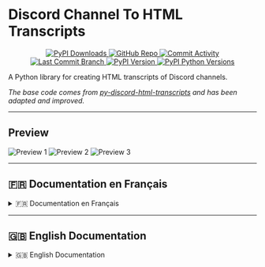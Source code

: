 # Discord Channel To HTML Transcripts

<div align="center">
    <p>
        <a href="https://pypi.org/project/DiscordTranscript/">
            <img src="https://img.shields.io/pypi/dm/DiscordTranscript" alt="PyPI Downloads">
        </a>
        <a href="https://github.com/Xougui/DiscordTranscript/">
            <img src="https://img.shields.io/badge/GitHub-DiscordTranscript-green.svg?logo=github" alt="GitHub Repo">
        </a>
        <a href="https://github.com/Xougui/DiscordTranscript/">
            <img src="https://img.shields.io/github/commit-activity/t/Xougui/DiscordTranscript?logo=github" alt="Commit Activity">
        </a>
        <a href="https://github.com/Xougui/DiscordTranscript/">
            <img src="https://img.shields.io/github/last-commit/Xougui/DiscordTranscript/main?logo=github" alt="Last Commit Branch">
        </a>
        <a href="https://pypi.org/project/DiscordTranscript/">
            <img src="https://img.shields.io/pypi/v/DiscordTranscript.svg?logo=pypi&logoColor=ffffff" alt="PyPI Version">
        </a>
        <a href="https://pypi.org/search/?q=&o=&c=Programming+Language+%3A%3A+Python+%3A%3A+3.6&c=Programming+Language+%3A%3A+Python+%3A%3A+3.7&c=Programming+Language+%3A%3A+Python+%3A%3A+3.8&c=Programming+Language+%3A%3A+Python+%3A%3A+3.9&c=Programming+Language+%3A%3A+Python+%3A%3A+3.10&c=Programming+Language+%3A%3A+Python+%3A%3A+3.11&c=Programming+Language+%3A%3A+Python+%3A%3A+3.12&c=Programming+Language+%3A%3A+Python+%3A%3A+3.13">
            <img src="https://img.shields.io/pypi/pyversions/DiscordTranscript.svg?logo=python&logoColor=ffffff" alt="PyPI Python Versions">
        </a>
    </p>
</div>

A Python library for creating HTML transcripts of Discord channels.

*The base code comes from [py-discord-html-transcripts](https://github.com/FroostySnoowman/py-discord-html-transcripts) and has been adapted and improved.*

---

## Preview

![Preview 1](screenshots/1.png)
![Preview 2](screenshots/2.png)
![Preview 3](screenshots/3.png)

---

## 🇫🇷 Documentation en Français


<details>
<summary>🇫🇷 Documentation en Français</summary>

## Table des matières

- [Prérequis](#prérequis)
- [Installation](#installation)
- [Utilisation](#utilisation)
  - [Utilisation de base](#utilisation-de-base)
  - [Utilisation personnalisable](#utilisation-personnalisable)
  - [Utilisation brute (raw)](#utilisation-brute-raw)
- [Paramètres](#paramètres)
- [Exemples avancés](#exemples-avancés)
  - [Sauvegarder les pièces jointes localement](#sauvegarder-les-pièces-jointes-localement)
  - [Utilisation dans un Cog](#utilisation-dans-un-cog)
  - [Utilisation avec les commandes d'application](#utilisation-avec-les-commandes-dapplication)
  - [Gestion des erreurs](#gestion-des-erreurs)
  - [Envoyer la transcription dans un autre salon](#envoyer-la-transcription-dans-un-autre-salon)
  - [Envoyer la transcription en message privé](#envoyer-la-transcription-en-message-privé)
  - [Sauvegarde quotidienne automatisée](#sauvegarde-quotidienne-automatisée)
  - [Utilisation avec des boutons d'interface utilisateur](#utilisation-avec-des-boutons-dinterface-utilisateur)

---

## <a id="prérequis"></a>Prérequis

- `discord.py` v2.4.0 ou plus récent

---

## <a id="installation"></a>Installation

Pour installer la librairie, exécutez la commande suivante :

```sh
pip install DiscordTranscript
```

**NOTE :** Cette librairie est une extension pour `discord.py` et ne fonctionne pas de manière autonome. Vous devez avoir un bot `discord.py` fonctionnel pour l'utiliser.

---

## <a id="utilisation"></a>Utilisation

Il existe trois méthodes principales pour exporter une conversation : `quick_export`, `export`, et `raw_export`.

### <a id="utilisation-de-base"></a>Utilisation de base

La fonction `.quick_export()` est la manière la plus simple d'utiliser la librairie. Elle récupère l'historique du salon, génère la transcription, puis la publie directement dans le même salon.

**Arguments requis :**
- `channel`: L'objet `discord.TextChannel` à exporter.

**Arguments optionnels :**
- `bot`: (Optionnel) L'objet `discord.Client` ou `commands.Bot`. Voir la section [Paramètres](#paramètres) pour plus de détails.

**Retourne :**
- `discord.Message`: Le message contenant la transcription.

<details>
<summary>Exemple</summary>

```python
import discord
import DiscordTranscript
from discord.ext import commands

intents = discord.Intents.default()
intents.members = True
intents.message_content = True

bot = commands.Bot(command_prefix="!", intents=intents)

@bot.command()
async def save(ctx: commands.Context):
    await DiscordTranscript.quick_export(ctx.channel, bot=bot)

bot.run("VOTRE_TOKEN")
```
</details>

### <a id="utilisation-personnalisable"></a>Utilisation personnalisable

La fonction `.export()` est la méthode la plus flexible. Elle permet de personnaliser la transcription avec plusieurs options.

**Arguments requis :**
- `channel`: L'objet `discord.TextChannel` à exporter.

**Arguments optionnels :**
- Voir la section [Paramètres](#paramètres) pour une liste complète des options disponibles.

**Retourne :**
- `str`: Le contenu HTML de la transcription.

<details>
<summary>Exemple</summary>

```python
import io
import discord
import DiscordTranscript
from discord.ext import commands

# ... (initialisation du bot)

@bot.command()
async def save_custom(ctx: commands.Context):
    transcript = await DiscordTranscript.export(
        ctx.channel,
        limit=100,
        tz_info="Europe/Paris",
        military_time=True,
        bot=bot,
    )

    if transcript is None:
        return

    transcript_file = discord.File(
        io.BytesIO(transcript.encode()),
        filename=f"transcript-{ctx.channel.name}.html",
    )

    await ctx.send(file=transcript_file)
```
</details>

### <a id="utilisation-brute-raw"></a>Utilisation brute (raw)

La fonction `.raw_export()` permet de créer une transcription à partir d'une liste de messages que vous fournissez.

**Arguments requis :**
- `channel`: L'objet `discord.TextChannel` (utilisé pour les en-têtes).
- `messages`: Une liste d'objets `discord.Message`.

**Arguments optionnels :**
- Voir la section [Paramètres](#paramètres) pour une liste complète des options disponibles.

**Retourne :**
- `str`: Le contenu HTML de la transcription.

<details>
<summary>Exemple</summary>

```python
import io
import discord
import DiscordTranscript
from discord.ext import commands

# ... (initialisation du bot)

@bot.command()
async def save_purged(ctx: commands.Context):
    deleted_messages = await ctx.channel.purge(limit=50)

    transcript = await DiscordTranscript.raw_export(
        ctx.channel,
        messages=deleted_messages,
        bot=bot,
    )

    if transcript is None:
        return

    transcript_file = discord.File(
        io.BytesIO(transcript.encode()),
        filename=f"purged-transcript-{ctx.channel.name}.html",
    )

    await ctx.send("Voici la transcription des messages supprimés :", file=transcript_file)
```
</details>

---
## <a id="paramètres"></a>Paramètres

Voici une liste des paramètres que vous pouvez utiliser dans les fonctions `export()` et `raw_export()` pour personnaliser vos transcriptions.

| Paramètre | Type | Description | Défaut |
| --- | --- | --- | --- |
| `limit` | `int` | Le nombre maximum de messages à récupérer. | `None` (illimité) |
| `before` | `datetime.datetime` | Récupère les messages avant cette date. | `None` |
| `after` | `datetime.datetime` | Récupère les messages après cette date. | `None` |
| `tz_info` | `str` | Le fuseau horaire à utiliser pour les horodatages. Doit être un nom de la base de données TZ (ex: "Europe/Paris"). | `"UTC"` |
| `military_time` | `bool` | Si `True`, utilise le format 24h. Si `False`, utilise le format 12h (AM/PM). | `True` |
| `fancy_times` | `bool` | Si `True`, utilise des horodatages relatifs (ex: "Aujourd'hui à..."). Si `False`, affiche la date complète. | `True` |
| `bot` | `discord.Client` | L'instance de votre bot. Nécessaire pour résoudre correctement les informations des utilisateurs (noms, rôles, etc.), en particulier pour les membres qui ne sont plus sur le serveur. | `None` |
| `attachment_handler` | `AttachmentHandler` | Un gestionnaire pour contrôler la façon dont les pièces jointes sont sauvegardées. Voir l'exemple [Sauvegarder les pièces jointes localement](#sauvegarder-les-pièces-jointes-localement). | `None` (les liens des pièces jointes pointent vers le CDN de Discord) |

---

## <a id="exemples-avancés"></a>Exemples avancés

### <a id="sauvegarder-les-pièces-jointes-localement"></a>Sauvegarder les pièces jointes localement

Par défaut, les pièces jointes sont liées via leur URL Discord. Pour les sauvegarder localement, utilisez `AttachmentToLocalFileHostHandler`.

<details>
<summary>Exemple</summary>

```python
import io
import os
import discord
import DiscordTranscript
from DiscordTranscript.construct.attachment_handler import AttachmentToLocalFileHostHandler
from discord.ext import commands

# ... (initialisation du bot)

@bot.command()
async def save_local_attachments(ctx: commands.Context):
    if not os.path.exists(f"attachments/{ctx.channel.id}"):
        os.makedirs(f"attachments/{ctx.channel.id}")

    transcript = await DiscordTranscript.export(
        ctx.channel,
        attachment_handler=AttachmentToLocalFileHostHandler(
            path=f"attachments/{ctx.channel.id}"
        ),
        bot=bot,
    )

    if transcript is None:
        return

    transcript_file = discord.File(
        io.BytesIO(transcript.encode()),
        filename=f"transcript-{ctx.channel.name}.html",
    )

    await ctx.send(file=transcript_file)
```
</details>

### <a id="envoyer-la-transcription-dans-un-autre-salon"></a>Envoyer la transcription dans un autre salon

Vous pouvez envoyer la transcription dans un salon différent de celui où la commande a été exécutée.

<details>
<summary>Exemple</summary>

```python
import io
import discord
import DiscordTranscript
from discord.ext import commands

# ... (initialisation du bot)

LOG_CHANNEL_ID = 123456789012345678 # Remplacez par l'ID de votre salon de logs

@bot.command()
async def save_to_log(ctx: commands.Context):
    log_channel = bot.get_channel(LOG_CHANNEL_ID)
    if not log_channel:
        await ctx.send("Le salon de logs n'a pas été trouvé.")
        return

    transcript = await DiscordTranscript.export(
        ctx.channel,
        bot=bot,
    )

    if transcript is None:
        return

    transcript_file = discord.File(
        io.BytesIO(transcript.encode()),
        filename=f"transcript-{ctx.channel.name}.html",
    )

    await log_channel.send(f"Transcription du salon {ctx.channel.mention}", file=transcript_file)
    await ctx.send("Transcription envoyée dans le salon de logs.")
```
</details>

### <a id="envoyer-la-transcription-en-message-privé"></a>Envoyer la transcription en message privé

Vous pouvez également envoyer la transcription directement à l'utilisateur en message privé.

<details>
<summary>Exemple</summary>

```python
import io
import discord
import DiscordTranscript
from discord.ext import commands

# ... (initialisation du bot)

@bot.command()
async def save_dm(ctx: commands.Context):
    transcript = await DiscordTranscript.export(
        ctx.channel,
        bot=bot,
    )

    if transcript is None:
        return

    transcript_file = discord.File(
        io.BytesIO(transcript.encode()),
        filename=f"transcript-{ctx.channel.name}.html",
    )

    try:
        await ctx.author.send(f"Voici la transcription du salon {ctx.channel.mention}", file=transcript_file)
        await ctx.send("Je vous ai envoyé la transcription en message privé.")
    except discord.Forbidden:
        await ctx.send("Je ne peux pas vous envoyer de message privé. Veuillez activer vos MPs.")
```
</details>

### <a id="sauvegarde-quotidienne-automatisée"></a>Sauvegarde quotidienne automatisée

Utilisez `discord.ext.tasks` pour créer automatiquement une sauvegarde d'un salon chaque jour.

<details>
<summary>Exemple</summary>

```python
import io
import discord
import datetime
import DiscordTranscript
from discord.ext import commands, tasks

# ... (initialisation du bot)

BACKUP_CHANNEL_ID = 123456789012345678 # Le salon à sauvegarder
LOG_CHANNEL_ID = 123456789012345679 # Le salon où envoyer la sauvegarde

@tasks.loop(time=datetime.time(hour=0, minute=0)) # S'exécute tous les jours à minuit
async def daily_backup():
    backup_channel = bot.get_channel(BACKUP_CHANNEL_ID)
    log_channel = bot.get_channel(LOG_CHANNEL_ID)

    if not backup_channel or not log_channel:
        print("Les salons de sauvegarde ou de logs n'ont pas été trouvés.")
        return

    transcript = await DiscordTranscript.export(
        backup_channel,
        bot=bot,
    )

    if transcript is None:
        return

    transcript_file = discord.File(
        io.BytesIO(transcript.encode()),
        filename=f"backup-{datetime.date.today()}.html",
    )

    await log_channel.send(f"Sauvegarde du {datetime.date.today()}", file=transcript_file)

@bot.event
async def on_ready():
    print(f"{bot.user} est en ligne !")
    daily_backup.start()

```
</details>

### <a id="utilisation-avec-des-boutons-dinterface-utilisateur"></a>Utilisation avec des boutons d'interface utilisateur

Utilisez les vues (`discord.ui.View`) pour créer des interfaces interactives, comme un bouton pour demander une transcription.

<details>
<summary>Exemple</summary>

```python
import io
import discord
import DiscordTranscript
from discord.ext import commands
from discord import ui

# ... (initialisation du bot)

class TranscriptView(ui.View):
    def __init__(self, channel: discord.TextChannel, bot: commands.Bot):
        super().__init__(timeout=None)
        self.channel = channel
        self.bot = bot

    @ui.button(label="Créer une transcription", style=discord.ButtonStyle.primary, emoji="📄")
    async def create_transcript(self, interaction: discord.Interaction, button: ui.Button):
        await interaction.response.defer(thinking=True, ephemeral=True)

        transcript = await DiscordTranscript.export(
            self.channel,
            bot=self.bot,
        )

        if transcript is None:
            await interaction.followup.send("Impossible de créer la transcription.", ephemeral=True)
            return

        transcript_file = discord.File(
            io.BytesIO(transcript.encode()),
            filename=f"transcript-{self.channel.name}.html",
        )

        await interaction.followup.send(file=transcript_file, ephemeral=True)

@bot.command()
async def ticket(ctx: commands.Context):
    view = TranscriptView(ctx.channel, bot)
    await ctx.send("Cliquez sur le bouton ci-dessous pour créer une transcription de ce salon.", view=view)

```
</details>

### <a id="utilisation-dans-un-cog"></a>Utilisation dans un Cog

Organisez votre code en utilisant des Cogs.

<details>
<summary>Exemple</summary>

```python
# cogs/transcript_cog.py
import io
import discord
import DiscordTranscript
from discord.ext import commands

class TranscriptCog(commands.Cog):
    def __init__(self, bot: commands.Bot):
        self.bot = bot

    @commands.command()
    async def save_in_cog(self, ctx: commands.Context):
        transcript = await DiscordTranscript.export(
            ctx.channel,
            bot=self.bot,
        )

        if transcript is None:
            return

        transcript_file = discord.File(
            io.BytesIO(transcript.encode()),
            filename=f"transcript-{ctx.channel.name}.html",
        )

        await ctx.send(file=transcript_file)

async def setup(bot: commands.Bot):
    await bot.add_cog(TranscriptCog(bot))
```
</details>

### <a id="utilisation-avec-les-commandes-dapplication"></a>Utilisation avec les commandes d'application

Utilisez `DiscordTranscript` avec les commandes slash.

<details>
<summary>Exemple</summary>

```python
import io
import discord
import DiscordTranscript
from discord import app_commands

# ... (initialisation du bot)

@bot.tree.command(name="save", description="Sauvegarde la conversation actuelle.")
@app_commands.describe(channel="Le salon à sauvegarder (optionnel, défaut: salon actuel)")
async def save_slash(interaction: discord.Interaction, channel: discord.TextChannel = None):
    await interaction.response.defer()
    
    if channel is None:
        channel = interaction.channel

    transcript = await DiscordTranscript.export(
        channel,
        bot=bot,
    )

    if transcript is None:
        await interaction.followup.send("Impossible de sauvegarder la conversation.", ephemeral=True)
        return

    transcript_file = discord.File(
        io.BytesIO(transcript.encode()),
        filename=f"transcript-{channel.name}.html",
    )

    await interaction.followup.send(file=transcript_file)

# N'oubliez pas de synchroniser l'arbre de commandes
# @bot.event
# async def on_ready():
#     await bot.tree.sync()
```
</details>

### <a id="gestion-des-erreurs"></a>Gestion des erreurs

Il est important de gérer les erreurs potentielles, comme les permissions manquantes.

<details>
<summary>Exemple</summary>

```python
import io
import discord
import DiscordTranscript
from discord.ext import commands

# ... (initialisation du bot)

@bot.command()
async def save_safe(ctx: commands.Context):
    try:
        transcript = await DiscordTranscript.export(
            ctx.channel,
            bot=bot,
        )
    except discord.Forbidden:
        await ctx.send("Je n'ai pas la permission de lire l'historique de ce salon.")
        return
    except Exception as e:
        await ctx.send(f"Une erreur est survenue : {e}")
        return

    if transcript is None:
        return

    transcript_file = discord.File(
        io.BytesIO(transcript.encode()),
        filename=f"transcript-{ctx.channel.name}.html",
    )

    await ctx.send(file=transcript_file)
```
</details>

</details>

---

## 🇬🇧 English Documentation


<details>
<summary>🇬🇧 English Documentation</summary>

## Table of Contents

- [Prerequisites](#prerequisites-en)
- [Installation](#installation-en)
- [Usage](#usage-en)
  - [Basic Usage](#basic-usage-en)
  - [Customizable Usage](#customizable-usage-en)
  - [Raw Usage](#raw-usage-en)
- [Parameters](#parameters-en)
- [Advanced Examples](#advanced-examples-en)
  - [Saving Attachments Locally](#saving-attachments-locally-en)
  - [Usage in a Cog](#usage-in-a-cog-en)
  - [Usage with Application Commands](#usage-with-application-commands-en)
  - [Error Handling](#error-handling-en)
  - [Sending the transcript to another channel](#sending-the-transcript-to-another-channel-en)
  - [DMing the transcript to the user](#dming-the-transcript-to-the-user-en)
  - [Automated daily backup](#automated-daily-backup-en)
  - [Usage with UI Buttons](#usage-with-ui-buttons-en)

---

## <a id="prerequisites-en"></a>Prerequisites

- `discord.py` v2.4.0 or newer

---

## <a id="installation-en"></a>Installation

To install the library, run the following command:

```sh
pip install DiscordTranscript
```

**NOTE:** This library is an extension for `discord.py` and does not work standalone. You must have a functional `discord.py` bot to use it.

---

## <a id="usage-en"></a>Usage

There are three main methods for exporting a conversation: `quick_export`, `export`, and `raw_export`.

### <a id="basic-usage-en"></a>Basic Usage

The `.quick_export()` function is the simplest way to use the library. It retrieves the channel's history, generates the transcript, and then publishes it directly in the same channel.

**Required Arguments:**
- `channel`: The `discord.TextChannel` object to export.

**Optional Arguments:**
- `bot`: (Optional) The `discord.Client` or `commands.Bot` object. See the [Parameters](#parameters-en) section for more details.

**Returns:**
- `discord.Message`: The message containing the transcript.

<details>
<summary>Example</summary>

```python
import discord
import DiscordTranscript
from discord.ext import commands

intents = discord.Intents.default()
intents.members = True
intents.message_content = True

bot = commands.Bot(command_prefix="!", intents=intents)

@bot.command()
async def save(ctx: commands.Context):
    await DiscordTranscript.quick_export(ctx.channel, bot=bot)

bot.run("YOUR_TOKEN")
```
</details>

### <a id="customizable-usage-en"></a>Customizable Usage

The `.export()` function is the most flexible method. It allows you to customize the transcript with several options.

**Required Arguments:**
- `channel`: The `discord.TextChannel` object to export.

**Optional Arguments:**
- See the [Parameters](#parameters-en) section for a full list of available options.

**Returns:**
- `str`: The HTML content of the transcript.

<details>
<summary>Example</summary>

```python
import io
import discord
import DiscordTranscript
from discord.ext import commands

# ... (bot initialization)

@bot.command()
async def save_custom(ctx: commands.Context):
    transcript = await DiscordTranscript.export(
        ctx.channel,
        limit=100,
        tz_info="America/New_York",
        military_time=True,
        bot=bot,
    )

    if transcript is None:
        return

    transcript_file = discord.File(
        io.BytesIO(transcript.encode()),
        filename=f"transcript-{ctx.channel.name}.html",
    )

    await ctx.send(file=transcript_file)
```
</details>

### <a id="raw-usage-en"></a>Raw Usage

The `.raw_export()` function allows you to create a transcript from a list of messages you provide.

**Required Arguments:**
- `channel`: The `discord.TextChannel` object (used for headers).
- `messages`: A list of `discord.Message` objects.

**Optional Arguments:**
- See the [Parameters](#parameters-en) section for a full list of available options.

**Returns:**
- `str`: The HTML content of the transcript.

<details>
<summary>Example</summary>

```python
import io
import discord
import DiscordTranscript
from discord.ext import commands

# ... (bot initialization)

@bot.command()
async def save_purged(ctx: commands.Context):
    deleted_messages = await ctx.channel.purge(limit=50)

    transcript = await DiscordTranscript.raw_export(
        ctx.channel,
        messages=deleted_messages,
        bot=bot,
    )

    if transcript is None:
        return

    transcript_file = discord.File(
        io.BytesIO(transcript.encode()),
        filename=f"purged-transcript-{ctx.channel.name}.html",
    )

    await ctx.send("Here is the transcript of the deleted messages:", file=transcript_file)
```
</details>

---

## <a id="parameters-en"></a>Parameters

Here is a list of parameters you can use in the `export()` and `raw_export()` functions to customize your transcripts.

| Parameter | Type | Description | Default |
| --- | --- | --- | --- |
| `limit` | `int` | The maximum number of messages to retrieve. | `None` (unlimited) |
| `before` | `datetime.datetime` | Retrieves messages before this date. | `None` |
| `after` | `datetime.datetime` | Retrieves messages after this date. | `None` |
| `tz_info` | `str` | The timezone to use for timestamps. Must be a TZ database name (e.g., "America/New_York"). | `"UTC"` |
| `military_time` | `bool` | If `True`, uses 24h format. If `False`, uses 12h format (AM/PM). | `True` |
| `fancy_times` | `bool` | If `True`, uses relative timestamps (e.g., "Today at..."). If `False`, displays the full date. | `True` |
| `bot` | `discord.Client` | Your bot's instance. Necessary to correctly resolve user information (names, roles, etc.), especially for members who are no longer in the server. | `None` |
| `attachment_handler`| `AttachmentHandler` | A handler to control how attachments are saved. See the [Saving Attachments Locally](#saving-attachments-locally-en) example. | `None` (attachment links point to Discord's CDN) |

---

## <a id="advanced-examples-en"></a>Advanced Examples

### <a id="saving-attachments-locally-en"></a>Saving Attachments Locally

By default, attachments are linked via their Discord URL. To save them locally, use `AttachmentToLocalFileHostHandler`.

<details>
<summary>Example</summary>

```python
import io
import os
import discord
import DiscordTranscript
from DiscordTranscript.construct.attachment_handler import AttachmentToLocalFileHostHandler
from discord.ext import commands

# ... (bot initialization)

@bot.command()
async def save_local_attachments(ctx: commands.Context):
    if not os.path.exists(f"attachments/{ctx.channel.id}"):
        os.makedirs(f"attachments/{ctx.channel.id}")

    transcript = await DiscordTranscript.export(
        ctx.channel,
        attachment_handler=AttachmentToLocalFileHostHandler(
            path=f"attachments/{ctx.channel.id}"
        ),
        bot=bot,
    )

    if transcript is None:
        return

    transcript_file = discord.File(
        io.BytesIO(transcript.encode()),
        filename=f"transcript-{ctx.channel.name}.html",
    )

    await ctx.send(file=transcript_file)
```
</details>

### <a id="sending-the-transcript-to-another-channel-en"></a>Sending the transcript to another channel

You can send the transcript to a different channel from where the command was executed.

<details>
<summary>Example</summary>

```python
import io
import discord
import DiscordTranscript
from discord.ext import commands

# ... (bot initialization)

LOG_CHANNEL_ID = 123456789012345678 # Replace with your log channel ID

@bot.command()
async def save_to_log(ctx: commands.Context):
    log_channel = bot.get_channel(LOG_CHANNEL_ID)
    if not log_channel:
        await ctx.send("The log channel was not found.")
        return

    transcript = await DiscordTranscript.export(
        ctx.channel,
        bot=bot,
    )

    if transcript is None:
        return

    transcript_file = discord.File(
        io.BytesIO(transcript.encode()),
        filename=f"transcript-{ctx.channel.name}.html",
    )

    await log_channel.send(f"Transcript from {ctx.channel.mention}", file=transcript_file)
    await ctx.send("Transcript sent to the log channel.")
```
</details>

### <a id="dming-the-transcript-to-the-user-en"></a>DMing the transcript to the user

You can also send the transcript directly to the user in a DM.

<details>
<summary>Example</summary>

```python
import io
import discord
import DiscordTranscript
from discord.ext import commands

# ... (bot initialization)

@bot.command()
async def save_dm(ctx: commands.Context):
    transcript = await DiscordTranscript.export(
        ctx.channel,
        bot=bot,
    )

    if transcript is None:
        return

    transcript_file = discord.File(
        io.BytesIO(transcript.encode()),
        filename=f"transcript-{ctx.channel.name}.html",
    )

    try:
        await ctx.author.send(f"Here is the transcript from {ctx.channel.mention}", file=transcript_file)
        await ctx.send("I have sent you the transcript in a DM.")
    except discord.Forbidden:
        await ctx.send("I could not send you a DM. Please enable your DMs.")
```
</details>

### <a id="automated-daily-backup-en"></a>Automated daily backup

Use `discord.ext.tasks` to automatically create a backup of a channel every day.

<details>
<summary>Example</summary>

```python
import io
import discord
import datetime
import DiscordTranscript
from discord.ext import commands, tasks

# ... (bot initialization)

BACKUP_CHANNEL_ID = 123456789012345678 # The channel to backup
LOG_CHANNEL_ID = 123456789012345679 # The channel to send the backup to

@tasks.loop(time=datetime.time(hour=0, minute=0)) # Runs every day at midnight
async def daily_backup():
    backup_channel = bot.get_channel(BACKUP_CHANNEL_ID)
    log_channel = bot.get_channel(LOG_CHANNEL_ID)

    if not backup_channel or not log_channel:
        print("Backup or log channels not found.")
        return

    transcript = await DiscordTranscript.export(
        backup_channel,
        bot=bot,
    )

    if transcript is None:
        return

    transcript_file = discord.File(
        io.BytesIO(transcript.encode()),
        filename=f"backup-{datetime.date.today()}.html",
    )

    await log_channel.send(f"Backup for {datetime.date.today()}", file=transcript_file)

@bot.event
async def on_ready():
    print(f"{bot.user} is online!")
    daily_backup.start()

```
</details>

### <a id="usage-with-ui-buttons-en"></a>Usage with UI Buttons

Use views (`discord.ui.View`) to create interactive interfaces, such as a button to request a transcript.

<details>
<summary>Example</summary>

```python
import io
import discord
import DiscordTranscript
from discord.ext import commands
from discord import ui

# ... (bot initialization)

class TranscriptView(ui.View):
    def __init__(self, channel: discord.TextChannel, bot: commands.Bot):
        super().__init__(timeout=None)
        self.channel = channel
        self.bot = bot

    @ui.button(label="Create Transcript", style=discord.ButtonStyle.primary, emoji="📄")
    async def create_transcript(self, interaction: discord.Interaction, button: ui.Button):
        await interaction.response.defer(thinking=True, ephemeral=True)

        transcript = await DiscordTranscript.export(
            self.channel,
            bot=self.bot,
        )

        if transcript is None:
            await interaction.followup.send("Could not create the transcript.", ephemeral=True)
            return

        transcript_file = discord.File(
            io.BytesIO(transcript.encode()),
            filename=f"transcript-{self.channel.name}.html",
        )

        await interaction.followup.send(file=transcript_file, ephemeral=True)

@bot.command()
async def ticket(ctx: commands.Context):
    view = TranscriptView(ctx.channel, bot)
    await ctx.send("Click the button below to create a transcript of this channel.", view=view)

```
</details>

### <a id="usage-in-a-cog-en"></a>Usage in a Cog

Organize your code using Cogs.

<details>
<summary>Example</summary>

```python
# cogs/transcript_cog.py
import io
import discord
import DiscordTranscript
from discord.ext import commands

class TranscriptCog(commands.Cog):
    def __init__(self, bot: commands.Bot):
        self.bot = bot

    @commands.command()
    async def save_in_cog(self, ctx: commands.Context):
        transcript = await DiscordTranscript.export(
            ctx.channel,
            bot=self.bot,
        )

        if transcript is None:
            return

        transcript_file = discord.File(
            io.BytesIO(transcript.encode()),
            filename=f"transcript-{ctx.channel.name}.html",
        )

        await ctx.send(file=transcript_file)

async def setup(bot: commands.Bot):
    await bot.add_cog(TranscriptCog(bot))
```
</details>

### <a id="usage-with-application-commands-en"></a>Usage with Application Commands

Use `DiscordTranscript` with slash commands.

<details>
<summary>Example</summary>

```python
import io
import discord
import DiscordTranscript
from discord import app_commands

# ... (bot initialization)

@bot.tree.command(name="save", description="Saves the current conversation.")
@app_commands.describe(channel="The channel to save (optional, defaults to current channel)")
async def save_slash(interaction: discord.Interaction, channel: discord.TextChannel = None):
    await interaction.response.defer()

    if channel is None:
        channel = interaction.channel

    transcript = await DiscordTranscript.export(
        channel,
        bot=bot,
    )

    if transcript is None:
        await interaction.followup.send("Could not save the conversation.", ephemeral=True)
        return

    transcript_file = discord.File(
        io.BytesIO(transcript.encode()),
        filename=f"transcript-{channel.name}.html",
    )

    await interaction.followup.send(file=transcript_file)

# Don't forget to sync the command tree
# @bot.event
# async def on_ready():
#     await bot.tree.sync()
```
</details>

### <a id="error-handling-en"></a>Error Handling

It is important to handle potential errors, such as missing permissions.

<details>
<summary>Example</summary>

```python
import io
import discord
import DiscordTranscript
from discord.ext import commands

# ... (bot initialization)

@bot.command()
async def save_safe(ctx: commands.Context):
    try:
        transcript = await DiscordTranscript.export(
            ctx.channel,
            bot=bot,
        )
    except discord.Forbidden:
        await ctx.send("I don't have permission to read the history of this channel.")
        return
    except Exception as e:
        await ctx.send(f"An error occurred: {e}")
        return

    if transcript is None:
        return

    transcript_file = discord.File(
        io.BytesIO(transcript.encode()),
        filename=f"transcript-{ctx.channel.name}.html",
    )

    await ctx.send(file=transcript_file)
```
</details>

</details>

